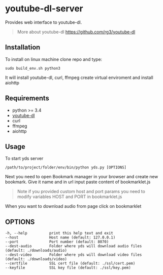 # youtube-dl-server

Provides web interface to youtube-dl.
> More about youtube-dl https://github.com/rg3/youtube-dl

## Installation

To install on linux machine clone repo and type:

    sudo build_env.sh python3

It will install youtube-dl, curl, ffmpeg create virtual enviroment and install aiohttp

## Requirements

  * python >= 3.4
  * [youtube-dl](https://github.com/rg3/youtube-dl)
  * curl
  * ffmpeg
  * aiohttp

## Usage

To start yds server

    /path/to/project/folder/env/bin/python yds.py [OPTIONS]

Next you need to open Bookmark manager in your browser and create new bookmark. Give it name and in url input paste content of bookmarklet.js

> Note if you provided custom host and port params you need to modify variables HOST and PORT in bookmarklet.js

When you want to download audio from page click on bookmarklet

## OPTIONS

    -h, --help          print this help text and exit
    --host              Host name (default: 127.0.0.1)
    --port              Port number (default: 8070)
    --dest-audio        Folder where yds will download audio files (default: ./downloads/audio)
    --dest-video        Folder where yds will download video files (default: ./downloads/video)
    --certfile          SSL cert file (default: ./ssl/cert.pem)
    --keyfile           SSL key file (default: ./ssl/key.pem)
